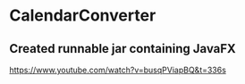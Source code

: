 # CalendarConverter

## Created runnable jar containing JavaFX
https://www.youtube.com/watch?v=busqPViapBQ&t=336s
